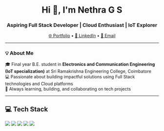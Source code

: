 <h1 align="center">Hi 👋, I'm Nethra G S</h1>
<h3 align="center">Aspiring Full Stack Developer | Cloud Enthusiast | IoT Explorer</h3>

<p align="center">
  <a href="https://nethra-pf.netlify.app/" target="_blank">🌐 Portfolio</a> •
  <a href="https://www.linkedin.com/in/nethra-g-s-49aaa024b/" target="_blank">💼 LinkedIn</a> •
  <a href="mailto:nethra120304@gmail.com">📧 Email</a>
</p>

---

### 💡 About Me

🎓 Final year B.E. student in **Electronics and Communication Engineering (IoT specialization)** at Sri Ramakrishna Engineering College, Coimbatore  
💻 Passionate about building impactful solutions using Full Stack technologies and Cloud platforms  
🚀 Always learning, building, and collaborating on tech projects

---

## 💻 Tech Stack




  <img src="https://img.shields.io/badge/Angular-DD0031?style=for-the-badge&logo=angular&logoColor=white" />
  <img src="https://img.shields.io/badge/Spring Boot-6DB33F?style=for-the-badge&logo=spring-boot&logoColor=white" />

  <img src="https://img.shields.io/badge/PostgreSQL-336791?style=for-the-badge&logo=postgresql&logoColor=white" />
  <img src="https://img.shields.io/badge/MySQL-4479A1?style=for-the-badge&logo=mysql&logoColor=white" />

  <img src="https://img.shields.io/badge/AWS-232F3E?style=for-the-badge&logo=amazon-aws&logoColor=white" />




